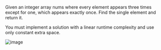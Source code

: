Given an integer array nums where every element appears three times except for one, which appears exactly once. Find the single element and return it.

You must implement a solution with a linear runtime complexity and use only constant extra space.

![image](https://github.com/user-attachments/assets/350d7520-d605-4560-90e6-8128d473fafd)

